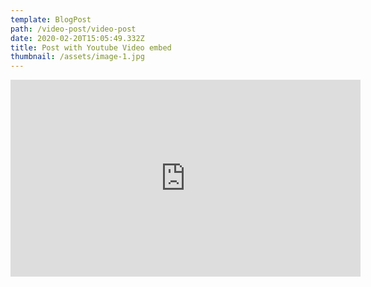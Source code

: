 ```yaml
---
template: BlogPost
path: /video-post/video-post
date: 2020-02-20T15:05:49.332Z
title: Post with Youtube Video embed
thumbnail: /assets/image-1.jpg
---
```

<iframe width="560" height="315" src="https://www.youtube.com/embed/ZZY-Ytrw2co" frameborder="0" allow="accelerometer; autoplay; encrypted-media; gyroscope; picture-in-picture" allowfullscreen></iframe>
